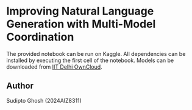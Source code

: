 # Improving Natural Language Generation with Multi-Model Coordination

The provided notebook can be run on Kaggle. All dependencies can be installed by executing the first cell of the notebook. Models can be downloaded from [IIT Delhi OwnCloud](https://owncloud.iitd.ac.in/nextcloud/index.php/s/54cpyy2GLxxcYak).

## Author
Sudipto Ghosh (2024AIZ8311)